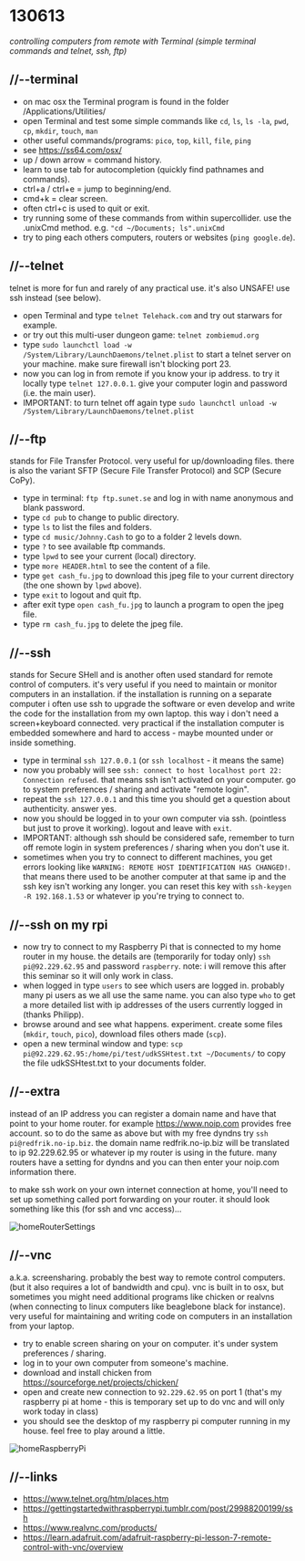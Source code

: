 130613
======

_controlling computers from remote with Terminal (simple terminal commands and telnet, ssh, ftp)_

//--terminal
------------
* on mac osx the Terminal program is found in the folder /Applications/Utilities/
* open Terminal and test some simple commands like `cd`, `ls`, `ls -la`, `pwd`, `cp`, `mkdir`, `touch`, `man`
* other useful commands/programs: `pico`, `top`, `kill`, `file`, `ping`
* see <https://ss64.com/osx/>
* up / down arrow = command history.
* learn to use tab for autocompletion (quickly find pathnames and commands).
* ctrl+a / ctrl+e = jump to beginning/end.
* cmd+k = clear screen.
* often ctrl+c is used to quit or exit.
* try running some of these commands from within supercollider. use the .unixCmd method. e.g. `"cd ~/Documents; ls".unixCmd`
* try to ping each others computers, routers or websites (`ping google.de`).

//--telnet
----------
telnet is more for fun and rarely of any practical use. it's also UNSAFE! use ssh instead (see below).
* open Terminal and type `telnet Telehack.com` and try out starwars for example.
* or try out this multi-user dungeon game: `telnet zombiemud.org`
* type `sudo launchctl load -w /System/Library/LaunchDaemons/telnet.plist` to start a telnet server on your machine. make sure firewall isn't blocking port 23.
* now you can log in from remote if you know your ip address. to try it locally type `telnet 127.0.0.1`. give your computer login and password (i.e. the main user).
* IMPORTANT: to turn telnet off again type `sudo launchctl unload -w /System/Library/LaunchDaemons/telnet.plist`

//--ftp
-------
stands for File Transfer Protocol. very useful for up/downloading files. there is also the variant SFTP (Secure File Transfer Protocol) and SCP (Secure CoPy).
* type in terminal: `ftp ftp.sunet.se` and log in with name anonymous and blank password.
* type `cd pub` to change to public directory.
* type `ls` to list the files and folders.
* type `cd music/Johnny.Cash` to go to a folder 2 levels down.
* type `?` to see available ftp commands.
* type `lpwd` to see your current (local) directory.
* type `more HEADER.html` to see the content of a file.
* type `get cash_fu.jpg` to download this jpeg file to your current directory (the one shown by `lpwd` above).
* type `exit` to logout and quit ftp.
* after exit type `open cash_fu.jpg` to launch a program to open the jpeg file.
* type `rm cash_fu.jpg` to delete the jpeg file.

//--ssh
-------
stands for Secure SHell and is another often used standard for remote control of computers. it's very useful if you need to maintain or monitor computers in an installation. if the installation is running on a separate computer i often use ssh to upgrade the software or even develop and write the code for the installation from my own laptop. this way i don't need a screen+keyboard connected. very practical if the installation computer is embedded somewhere and hard to access - maybe mounted under or inside something.
* type in terminal `ssh 127.0.0.1` (or `ssh localhost` - it means the same)
* now you probably will see `ssh: connect to host localhost port 22: Connection refused`. that means ssh isn't activated on your computer. go to system preferences / sharing and activate "remote login".
* repeat the `ssh 127.0.0.1` and this time you should get a question about authenticity. answer yes.
* now you should be logged in to your own computer via ssh. (pointless but just to prove it working). logout and leave with `exit`.
* IMPORTANT: although ssh should be considered safe, remember to turn off remote login in system preferences / sharing when you don't use it.
* sometimes when you try to connect to different machines, you get errors looking like `WARNING: REMOTE HOST IDENTIFICATION HAS CHANGED!`.  that means there used to be another computer at that same ip and the ssh key isn't working any longer.  you can reset this key with `ssh-keygen -R 192.168.1.53` or whatever ip you're trying to connect to.

//--ssh on my rpi
-----------------
* now try to connect to my Raspberry Pi that is connected to my home router in my house. the details are (temporarily for today only) `ssh pi@92.229.62.95` and password `raspberry`. note: i will remove this after this seminar so it will only work in class.
* when logged in type `users` to see which users are logged in. probably many pi users as we all use the same name. you can also type `who` to get a more detailed list with ip addresses of the users currently logged in (thanks Philipp).
* browse around and see what happens. experiment. create some files (`mkdir`, `touch`, `pico`), download files others made (`scp`).
* open a new terminal window and type: `scp pi@92.229.62.95:/home/pi/test/udkSSHtest.txt ~/Documents/` to copy the file udkSSHtest.txt to your documents folder.

//--extra
---------
instead of an IP address you can register a domain name and have that point to your home router. for example <https://www.noip.com> provides free account.
so to do the same as above but with my free dyndns try `ssh pi@redfrik.no-ip.biz`. the domain name redfrik.no-ip.biz will be translated to ip 92.229.62.95 or whatever ip my router is using in the future. many routers have a setting for dyndns and you can then enter your noip.com information there.

to make ssh work on your own internet connection at home, you'll need to set up something called port forwarding on your router. it should look something like this (for ssh and vnc access)...

![homeRouterSettings](https://raw.github.com/redFrik/udk09-Bits_and_Pieces/master/udk130613/home_router_settings.png)

//--vnc
-------
a.k.a. screensharing. probably the best way to remote control computers. (but it also requires a lot of bandwidth and cpu). vnc is built in to osx, but sometimes you might need additional programs like chicken or realvns (when connecting to linux computers like beaglebone black for instance).
very useful for maintaining and writing code on computers in an installation from your laptop.

* try to enable screen sharing on your on computer. it's under system preferences / sharing.
* log in to your own computer from someone's machine.
* download and install chicken from <https://sourceforge.net/projects/chicken/>
* open and create new connection to `92.229.62.95` on port 1 (that's my raspberry pi at home - this is temporary set up to do vnc and will only work today in class)
* you should see the desktop of my raspberry pi computer running in my house. feel free to play around a little.

![homeRaspberryPi](https://raw.github.com/redFrik/udk09-Bits_and_Pieces/master/udk130613/rpi_at_home.jpg)

//--links
---------
* <https://www.telnet.org/htm/places.htm>
* <https://gettingstartedwithraspberrypi.tumblr.com/post/29988200199/ssh>
* <https://www.realvnc.com/products/>
* <https://learn.adafruit.com/adafruit-raspberry-pi-lesson-7-remote-control-with-vnc/overview>

